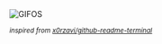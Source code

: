 <div align="justify">
<picture>
    <source media="(prefers-color-scheme: dark)" srcset="https://i.ibb.co/wFZ7vHCz/output-gif.gif">
    <source media="(prefers-color-scheme: light)" srcset="https://i.ibb.co/wFZ7vHCz/output-gif.gif">
    <img alt="GIFOS" src="https://i.ibb.co/wFZ7vHCz/output-gif.gif">
</picture>

<sub><i>inspired from [x0rzavi/github-readme-terminal](https://github.com/x0rzavi/github-readme-terminal)</i></sub>

</div>

<!-- Image deletion URL: https://ibb.co/G4f9hwk5/180aa58662e922c9533e1f85bea98265 -->